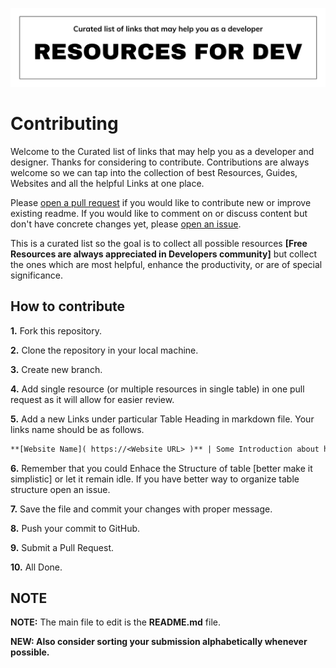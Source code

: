 ![Nothing much to read but still..](./title-images/title-image-white.png)

# Contributing

Welcome to the Curated list of links that may help you as a developer and designer. Thanks for considering to contribute. Contributions are always welcome so we can tap into the collection of best Resources, Guides, Websites and all the helpful Links at one place.

Please [open a pull request](https://github.com/mrjatinchauhan/resources/pulls) if you would like to contribute new or improve existing readme. If you would like to comment on or discuss content but don't have concrete changes yet, please [open an issue](https://github.com/mrjatinchauhan/resources/issues).

This is a curated list so the goal is to collect all possible resources **[Free Resources are always appreciated in Developers community]** but collect the ones which are most helpful, enhance the productivity, or are of special significance.

## How to contribute

**1.** Fork this repository.

**2.** Clone the repository in your local machine.

**3.** Create new branch.

**4.** Add single resource (or multiple resources in single table) in one pull request as it will allow for easier review.

**5.** Add a new Links under particular Table Heading in markdown file. Your links name should be as follows.

```md
**[Website Name]( https://<Website URL> )** | Some Introduction about how it helps or its use case.
```

**6.** Remember that you could Enhace the Structure of table [better make it simplistic] or let it remain idle. If you have better way to organize table structure open an issue.

**7.** Save the file and commit your changes with proper message.

**8.** Push your commit to GitHub.

**9.** Submit a Pull Request.

**10.** All Done.

## NOTE

**NOTE:** The main file to edit is the **README.md** file.

**NEW: Also consider sorting your submission alphabetically whenever possible.**
